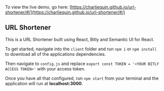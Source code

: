 To view the live demo, go here: [https://charliequin.github.io/url-shortener/#/](https://charliequin.github.io/url-shortener/#/)

## URL Shortener
This is a URL Shortener built using React, Bitly and Semantic UI for React.

To get started, navigate into the ``client`` folder and run ``npm i`` or ``npm install`` to download all of the applications dependencies.

Then navigate to ``config.js`` and replace ``export const TOKEN = '<YOUR BITLY ACCESS TOKEN>'`` with your access token.

Once you have all that configured, run ``npm start`` from your terminal and the application will run at **localhost:3000**.






